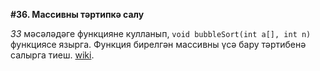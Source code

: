 **#36. Массивны тәртипкә салу**

*33* мәсәләдәге функцияне кулланып, `void bubbleSort(int a[], int n)` функциясе язырга. Функция бирелгән массивны үсә бару тәртибенә салырга тиеш. [wiki](https://en.wikipedia.org/wiki/Bubble_sort).